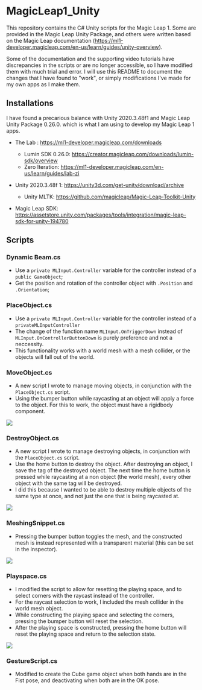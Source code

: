 # MagicLeap1_Unity

This repository contains the C# Unity scripts for the Magic Leap 1. Some are provided in the Magic Leap Unity Package, and others were written based on the Magic Leap documentation (https://ml1-developer.magicleap.com/en-us/learn/guides/unity-overview). 

Some of the documentation and the supporting video tutorials have discrepancies in the scripts or are no longer accessible, so I have modified them with much trial and error. I will use this README to document the changes that I have found to "work", or simply modifications I've made for my own apps as I make them. 


## Installations

I have found a precarious balance with Unity 2020.3.48f1 and Magic Leap Unity Package 0.26.0. which is what I am using to develop my Magic Leap 1 apps. 

- The Lab :  https://ml1-developer.magicleap.com/downloads 
    - Lumin SDK 0.26.0: https://creator.magicleap.com/downloads/lumin-sdk/overview
    - Zero Iteration: https://ml1-developer.magicleap.com/en-us/learn/guides/lab-zi

- Unity 2020.3.48f 1: https://unity3d.com/get-unity/download/archive
    - Unity MLTK: https://github.com/magicleap/Magic-Leap-Toolkit-Unity

- Magic Leap SDK: https://assetstore.unity.com/packages/tools/integration/magic-leap-sdk-for-unity-194780

## Scripts

### Dynamic Beam.cs 
- Use a `private MLInput.Controller` variable for the controller instead of a `public GameObject`;
- Get the position and rotation of the controller object with `.Position` and `.Orientation`;

### PlaceObject.cs

- Use a `private MLInput.Controller` variable for the controller instead of a `privateMLInputController`
- The change of the function name `MLInput.OnTriggerDown` instead of `MLInput.OnControllerButtonDown` is purely preference and not a neccessity.
- This functionality works with a world mesh with a mesh collider, or the objects will fall out of the world.

### MoveObject.cs
- A new script I wrote to manage moving objects, in conjunction with the `PlaceObject.cs` script.
- Using the bumper button while raycasting at an object will apply a force to the object. For this to work, the object must have a rigidbody component.

![](./gifs/duckhit.gif)

### DestroyObject.cs
- A new script I wrote to manage destroying objects, in conjunction with the `PlaceObject.cs` script.
- Use the home button to destroy the object. After destroying an object, I save the tag of the destroyed object. The next time the home button is pressed while raycasting at a non object (the world mesh), every other object with the same tag will be destroyed.
- I did this because I wanted to be able to destroy multiple objects of the same type at once, and not just the one that is being raycasted at.

![](./gifs/duckdelete.gif)
### MeshingSnippet.cs
- Pressing the bumper button toggles the mesh, and the constructed mesh is instead represented with a transparent material (this can be set in the inspector).

![](./gifs/mesh.gif)

### Playspace.cs
- I modified the script to allow for resetting the playing space, and to select corners with the raycast instead of the controller.
- For the raycast selection to work, I included the mesh collider in the world mesh object.
- While constructing the playing space and selecting the corners, pressing the bumper button will reset the selection. 
- After the playing space is constructed, pressing the home button will reset the playing space and return to the selection state.

![](./gifs/space.gif)

### GestureScript.cs
- Modified to create the Cube game object when both hands are in the Fist pose, and deactivating when both are in the OK pose.
